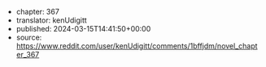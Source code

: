 - chapter: 367
- translator: kenUdigitt
- published: 2024-03-15T14:41:50+00:00
- source: https://www.reddit.com/user/kenUdigitt/comments/1bffjdm/novel_chapter_367
